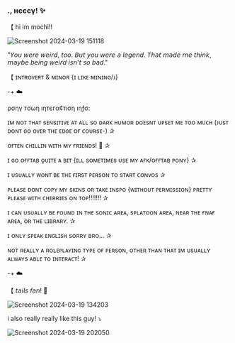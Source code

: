 ### ., нєєєγ! ✨
【 hi im mochi!!


![Screenshot 2024-03-19 151118](https://github.com/mochitails/mochitails/assets/162510444/d855de8b-6b44-4b6d-ac0a-763e4158e5bd)


"𝘠𝘰𝘶 𝘸𝘦𝘳𝘦 𝘸𝘦𝘪𝘳𝘥, 𝘵𝘰𝘰. 𝘉𝘶𝘵 𝘺𝘰𝘶 𝘸𝘦𝘳𝘦 𝘢 𝘭𝘦𝘨𝘦𝘯𝘥. 𝘛𝘩𝘢𝘵 𝘮𝘢𝘥𝘦 𝘮𝘦 𝘵𝘩𝘪𝘯𝘬, 𝘮𝘢𝘺𝘣𝘦 𝘣𝘦𝘪𝘯𝘨 𝘸𝘦𝘪𝘳𝘥 𝘪𝘴𝘯'𝘵 𝘴𝘰 𝘣𝘢𝘥."

【 ɪɴᴛʀᴏᴠᴇʀᴛ & ᴍɪɴᴏʀ {ɪ ʟɪᴋᴇ ᴍɪɴɪɴɢ/ᴊ}

-+ ☁️

ρσηγ тσωη ıηтєгα¢тıση ıηƒσ:

ɪᴍ ɴᴏᴛ ᴛʜᴀᴛ sᴇɴsɪᴛɪᴠᴇ ᴀᴛ ᴀʟʟ sᴏ ᴅᴀʀᴋ ʜᴜᴍᴏʀ ᴅᴏᴇsɴᴛ ᴜᴘsᴇᴛ ᴍᴇ ᴛᴏᴏ ᴍᴜᴄʜ (ᴊᴜsᴛ ᴅᴏɴᴛ ɢᴏ ᴏᴠᴇʀ ᴛʜᴇ ᴇᴅɢᴇ ᴏғ ᴄᴏᴜʀsᴇ-) ✰

ᴏғᴛᴇɴ ᴄʜɪʟʟɪɴ ᴡɪᴛʜ ᴍʏ ғʀɪᴇɴᴅs! 🩵 ✰

ɪ ɢᴏ ᴏғғᴛᴀʙ ǫᴜɪᴛᴇ ᴀ ʙɪᴛ {ɪʟʟ sᴏᴍᴇᴛɪᴍᴇs ᴜsᴇ ᴍʏ ᴀғᴋ/ᴏғғᴛᴀʙ ᴘᴏɴʏ} ✰

ɪ ᴜsᴜᴀʟʟʏ ᴡᴏɴᴛ ʙᴇ ᴛʜᴇ ғɪʀsᴛ ᴘᴇʀsᴏɴ ᴛᴏ sᴛᴀʀᴛ ᴄᴏɴᴠᴏs ✰

ᴘʟᴇᴀsᴇ ᴅᴏɴᴛ ᴄᴏᴘʏ ᴍʏ sᴋɪɴs ᴏʀ ᴛᴀᴋᴇ ɪɴsᴘᴏ {ᴡɪᴛʜᴏᴜᴛ ᴘᴇʀᴍɪssɪᴏɴ} ᴘʀᴇᴛᴛʏ ᴘʟᴇᴀsᴇ ᴡɪᴛʜ ᴄʜᴇʀʀɪᴇs ᴏɴ ᴛᴏᴘ!!!!!!! ✰

ɪ ᴄᴀɴ ᴜsᴜᴀʟʟʏ ʙᴇ ғᴏᴜɴᴅ ɪɴ ᴛʜᴇ sᴏɴɪᴄ ᴀʀᴇᴀ, sᴘʟᴀᴛᴏᴏɴ ᴀʀᴇᴀ, ɴᴇᴀʀ ᴛʜᴇ ғɴᴀғ ᴀʀᴇᴀ, ᴏʀ ᴛʜᴇ ʟɪʙʀᴀʀʏ. ✰

ɪ ᴏɴʟʏ sᴘᴇᴀᴋ ᴇɴɢʟɪsʜ sᴏʀʀʏ ʙʀᴏ... ✰

ɴᴏᴛ ʀᴇᴀʟʟʏ ᴀ ʀᴏʟᴇᴘʟᴀʏɪɴɢ ᴛʏᴘᴇ ᴏғ ᴘᴇʀsᴏɴ, ᴏᴛʜᴇʀ ᴛʜᴀɴ ᴛʜᴀᴛ ɪᴍ ᴜsᴜᴀʟʟʏ ᴀʟᴡᴀʏs ᴀʙʟᴇ ᴛᴏ ɪɴᴛᴇʀᴀᴄᴛ! ✰

-+ ☁️



【 𝘵𝘢𝘪𝘭𝘴 𝘧𝘢𝘯! 
🍻

![Screenshot 2024-03-19 134203](https://github.com/mochitails/mochitails/assets/162510444/aaeefb46-b432-4cc9-8e85-9353b23f5c16)

i also really really like this guy! ⤵

![Screenshot 2024-03-19 202050](https://github.com/mochitails/mochitails/assets/162510444/cd03fe08-95c7-4a15-be27-7f0208e32dca)

<!--
**mochitails/mochitails** is a ✨ _special_ ✨ repository because its `README.md` (this file) appears on your GitHub profile.


